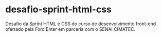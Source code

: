 # desafio-sprint-html-css
Desafio da Sprint HTML e CSS do curso de desenvolvimento front-end ofertado pela Ford Enter em parceria com o SENAI CIMATEC.
